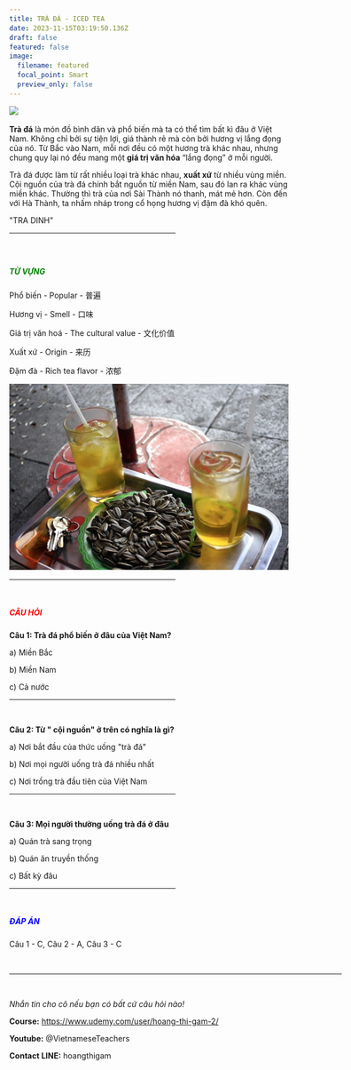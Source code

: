 ```yaml
---
title: TRÀ ĐÁ - ICED TEA
date: 2023-11-15T03:19:50.136Z
draft: false
featured: false
image:
  filename: featured
  focal_point: Smart
  preview_only: false
---
```

![](trà-đá.jpg)

**Trà đá** là món đồ bình dân và phổ biến mà ta có thể tìm bất kì đâu ở Việt Nam. Không chỉ bởi sự tiện lợi, giá thành rẻ mà còn bởi hương vị lắng đọng của nó. Từ Bắc vào Nam, mỗi nơi đều có một hương trà khác nhau, nhưng chung quy lại nó đều mang một **giá trị văn hóa** “lắng đọng” ở mỗi người.

Trà đá được làm từ rất nhiều loại trà khác nhau, **xuất xứ** từ nhiều vùng miền. Cội nguồn của trà đá chính bắt nguồn từ miền Nam, sau đó lan ra khác vùng miền khác. Thường thì trà của nơi Sài Thành nó thanh, mát mẻ hơn. Còn đến với Hà Thành, ta nhấm nháp trong cổ họng hương vị đậm đà khó quên.

"TRA DINH"

<hr width="300px";>

</br>

## <h5 style="color:green;">TỪ VỰNG</h5>

Phổ biến - Popular - 普遍

Hương vị - Smell - 口味

Giá trị văn hoá - The cultural value - 文化价值

Xuất xứ - Origin -  来历

Đậm đà -  Rich tea flavor - 浓郁

![](uong-16-ly-tra-da-moi-ngay-de-gay-suy-than.jpg)

<hr width="300px";>

</br>

**<h5 style="color: red;">CÂU HỎI</h5>**

**Câu 1: Trà đá phổ biến ở đâu của Việt Nam?**

a) Miền Bắc

b) Miền Nam

c) Cả nước

<hr width="300px";>

</br>

**Câu 2: Từ " cội nguồn" ở trên có nghĩa là gì?**

a) Nơi bắt đầu của thức uống "trà đá"

b) Nơi mọi người uống trà đá nhiều nhất

c) Nơi trồng trà đầu tiên của Việt Nam

<hr width="300px";>

</br>

**Câu 3: Mọi người thường uống trà đá ở đâu**

a) Quán trà sang trọng

b) Quán ăn truyền thống

c) Bất kỳ đâu

<hr width="300px";>

</br>

**<h5 style="color:blue;">ĐÁP ÁN</h5>**

Câu 1 - C, Câu 2 - A, Câu 3 - C

</br>

<hr width="600px";>

</br>

*Nhắn tin cho cô nếu bạn có bất cứ câu hỏi nào!*

**Course:** https://www.udemy.com/user/hoang-thi-gam-2/

**Youtube:** @VietnameseTeachers

**Contact LINE:** hoangthigam